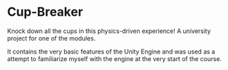 # Cup-Breaker
Knock down all the cups in this physics-driven experience! A university project for one of the modules.

It contains the very basic features of the Unity Engine and was used as a attempt to familiarize myself with the engine at the very start of the course.
